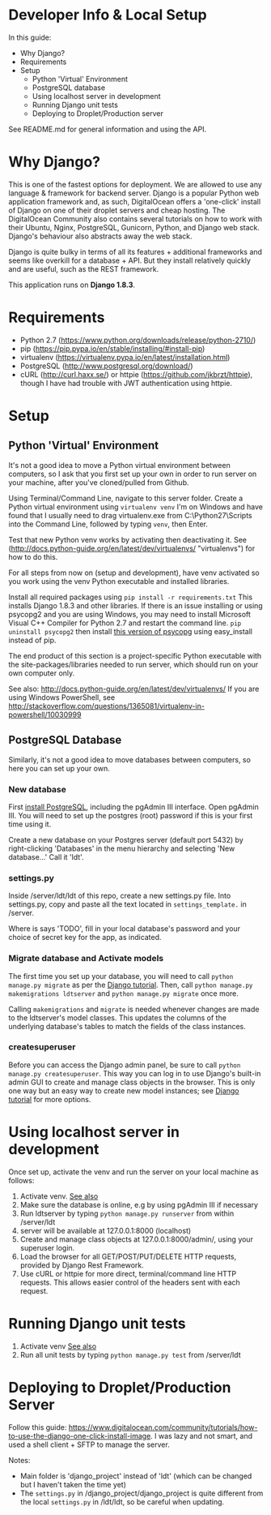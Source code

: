 # Developer Info & Local Setup

In this guide:

* Why Django?
* Requirements
* Setup
	* Python 'Virtual' Environment
	* PostgreSQL database
	* Using localhost server in development
	* Running Django unit tests
	* Deploying to Droplet/Production server

See README.md for general information and using the API.



# Why Django?

This is one of the fastest options for deployment. We are allowed to use any language & framework for backend server. Django is a popular Python web application framework and, as such, DigitalOcean offers a 'one-click' install of Django on one of their droplet servers and cheap hosting.  The DigitalOcean Community also contains several tutorials on how to work with their Ubuntu, Nginx, PostgreSQL, Gunicorn, Python, and Django web stack. Django's behaviour also abstracts away the web stack.

Django is quite bulky in terms of all its features + additional frameworks and seems like overkill for a database + API. But they install relatively quickly and are useful, such as the REST framework.

This application runs on **Django 1.8.3**.



# Requirements

* Python 2.7 (https://www.python.org/downloads/release/python-2710/)
* pip (https://pip.pypa.io/en/stable/installing/#install-pip)
* virtualenv (https://virtualenv.pypa.io/en/latest/installation.html)
* PostgreSQL (http://www.postgresql.org/download/)
* cURL (http://curl.haxx.se/) or httpie (https://github.com/jkbrzt/httpie), though I have had trouble with JWT authentication using httpie.



# Setup

## Python 'Virtual' Environment

It's not a good idea to move a Python virtual environment between computers, so I ask that you first set up your own in order to run server on your machine, after you've cloned/pulled from Github.

Using Terminal/Command Line, navigate to this server folder.  Create a Python virtual environment using  `virtualenv venv`  I'm on Windows and have found that I usually need to drag virtualenv.exe from C:\Python27\Scripts into the Command Line, followed by typing `venv`, then Enter.

Test that new Python venv works by activating then deactivating it. See (http://docs.python-guide.org/en/latest/dev/virtualenvs/ "virtualenvs") for how to do this.

For all steps from now on (setup and development), have venv activated so you work using the venv Python executable and installed libraries.

Install all required packages using `pip install -r requirements.txt`  This installs Django 1.8.3 and other libraries. If there is an issue installing or using psycopg2 and you are using Windows, you may need to install Microsoft Visual C++ Compiler for Python 2.7 and restart the command line. `pip uninstall psycopg2` then install [this version of psycopg](http://www.stickpeople.com/projects/python/win-psycopg/) using easy_install instead of pip.

The end product of this section is a project-specific Python executable with the site-packages/libraries needed to run server, which should run on your own computer only.

See also:
http://docs.python-guide.org/en/latest/dev/virtualenvs/
If you are using Windows PowerShell, see
http://stackoverflow.com/questions/1365081/virtualenv-in-powershell/10030999


## PostgreSQL Database

Similarly, it's not a good idea to move databases between computers, so here you can set up your own.


### New database

First [install PostgreSQL](http://www.postgresql.org/download/), including the pgAdmin III interface.  Open pgAdmin III. You will need to set up the postgres (root) password if this is your first time using it.

Create a new database on your Postgres server (default port 5432) by right-clicking 'Databases' in the menu hierarchy and selecting 'New database...' Call it 'ldt'.


### settings.py

Inside /server/ldt/ldt of this repo, create a new settings.py file.  Into settings.py, copy and paste all the text located in `settings_template.` in /server.

Where is says 'TODO', fill in your local database's password and your choice of secret key for the app, as indicated.


### Migrate database and Activate models

The first time you set up your database, you will need to call `python manage.py migrate` as per the [Django tutorial](https://docs.djangoproject.com/en/1.8/intro/tutorial01/). Then, call `python manage.py makemigrations ldtserver` and `python manage.py migrate` once more.

Calling `makemigrations` and `migrate` is needed whenever changes are made to the ldtserver's model classes. This updates the columns of the underlying database's tables to match the fields of the class instances.


### createsuperuser

Before you can access the Django admin panel, be sure to call `python manage.py createsuperuser`. This way you can log in to use Django's built-in admin GUI to create and manage class objects in the browser. This is only one way but an easy way to create new model instances; see [Django tutorial](https://docs.djangoproject.com/en/1.8/intro/tutorial01/) for more options.



# Using localhost server in development

Once set up, activate the venv and run the server on your local machine as follows:

1. Activate venv. [See also](http://docs.python-guide.org/en/latest/dev/virtualenvs/)
1. Make sure the database is online, e.g by using pgAdmin III if necessary
1. Run ldtserver by typing `python manage.py runserver` from within /server/ldt
1. server will be available at 127.0.0.1:8000 (localhost)
1. Create and manage class objects at 127.0.0.1:8000/admin/, using your superuser login.
1. Load the browser for all GET/POST/PUT/DELETE HTTP requests, provided by Django Rest Framework.
1. Use cURL or httpie for more direct, terminal/command line HTTP requests. This allows easier control of the headers sent with each request.



# Running Django unit tests

1. Activate venv [See also](http://docs.python-guide.org/en/latest/dev/virtualenvs/)
1. Run all unit tests by typing `python manage.py test` from /server/ldt



# Deploying to Droplet/Production Server

Follow this guide: https://www.digitalocean.com/community/tutorials/how-to-use-the-django-one-click-install-image. I was lazy and not smart, and used a shell client + SFTP to manage the server.

Notes:
* Main folder is 'django_project' instead of 'ldt' (which can be changed but I haven't taken the time yet)
* The `settings.py` in /django_project/django_project is quite different from the local `settings.py` in /ldt/ldt, so be careful when updating.
